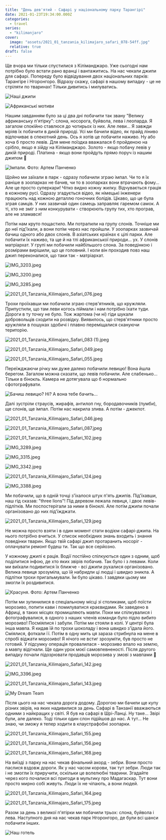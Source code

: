 ```yaml
---
title: "День дев'ятий - Сафарі у національному парку Тарангірі"
date: 2021-01-23T19:34:00.000Z
categories:
  - travel
series:
  - "kilimanjaro"
cover:
  image: "assets/2021_01_tanzania_kilimajaro_safari_078-54ff.jpg"
  relative: true
draft: false
---
```


Ще вчора ми тільки спустилися з Кіліманджаро. Уже сьогодні нам потрібно було встати рано вранці і вантажитись. На нас чекали джипи для сафарі. Попереду було відвідування двох національних парків: Тарангіре і Нгоронгоро. Відразу скажу, сафарі в нашому випадку - це не стріляти по тваринах! Тільки дивитись і милуватись.

![Наші джипи](assets/nashi-dzhipi-f16c.jpg "Наші джипи")

![Африканські мотиви](assets/afrikanski-motivi-c589.jpg "Африканські мотиви")

Нашим завданням було за ці два дні побачити так звану "Велику африканську п'ятірку": слона, носорога, буйвола, лева і леопарда. Я загалом спокійно ставлюся до чотирьох із них. Але леви... Я завжди мріяв їх побачити в дикій природі. Усі ми бачили відео, як прайд ліниво відпочиває в спекотний день. Ось я хотів це побачити наживо. Ну або хоча б просто левів. Для мене поїздка вважалася б пройденою на срібло, якщо я зійду на Кіліманджаро. Золото - якщо побачу левів у дикій природі. Платина - якщо вони пройдуть прямо поруч із нашим джипом 🤞

![Імпали. Фото: Артем Панченко](assets/impali-foto-artem-panchenko-d44e.jpg "Імпали. Фото: Артем Панченко")

Щойно ми заїхали в парк - одразу побачили зграю імпал. Чи то я їх раніше в зоопарках не бачив, чи то в зоопарках вони втрачають фому... Але це просто суперкари! Чітко видно кожну жилку. Відчувається грація в кожному русі. Одразу згадується відео, як німецькі інженери працюють над кожною деталлю гоночних болідів. Цікаво, що це була зграя самців. У них зазвичай один самець заправляє гаремом самок. А ті, хто не зміг з ним конкурувати - створюють групу тих, хто програв, але не зламався!

Потім нам круто пощастило. Ми потрапили на групу слонів. Точніше ми до неї під'їхали, а вони потім через нас пройшли. У зоопарках зазвичай бачиш одного або двох слонів. В азіатських країнах є цілі парки. Але побачити їх наживо, та ще й на тлі африканської природи... ух. У слонів матріархат. У групі ми побачили найбільшого слона. За поведінкою і розмірами вирішили, що це головний. І коли він проходив повз наш джип переконалися, що таки так - матріархат.

![IMG_3203.jpeg](assets/img-3203-0a46.jpg)

![IMG_3200.jpeg](assets/img-3200-6ee5.jpg)

![IMG_3285.jpeg](assets/img-3285-e451.jpg)

![2021_01_Tanzania_Kilimajaro_Safari_076.jpeg](assets/2021-01-tanzania-kilimajaro-safari-076-5446.jpg)

Трохи проїхавши ми побачили зграю стерв'ятників, що кружляли. Припустили, що там леви когось піймали і нам потрібно їхати туди. Дороги в ту точку не було. Тож жартома (чи ні) гіди шукали добровольців сходити на розвідку. Виявилось, що стерв'ятники просто кружляли в пошуках здобичі і плавно переміщалися скануючи територію.

![2021_01_Tanzania_Kilimajaro_Safari_083 (1).jpeg](assets/2021-01-tanzania-kilimajaro-safari-083-1-8474.jpg)

![2021_01_Tanzania_Kilimajaro_Safari_049.jpeg](assets/2021-01-tanzania-kilimajaro-safari-049-f82f.jpg)

![2021_01_Tanzania_Kilimajaro_Safari_055.jpeg](assets/2021-01-tanzania-kilimajaro-safari-055-396b.jpg)

Переїжджаючи річку ми дуже далеко побачили левицю! Вона йшла берегом. Загалом можна сказати, що левів побачили. Але слабенько… Тільки в бінокль. Камера не дотягувала що б нормально сфотографувати.

![Бачиш левицю? Ні? А вона тебе бачить…](assets/bachish-levitsyu-ni-a-vona-tebe-bachit-0b06.jpg "Бачиш левицю? Ні? А вона тебе бачить…")

Далі зустріли страусів, жирафів, антилоп гну, бородавочників (пумби), ще слонів, ще імпал. Потім нас накрила злива. А потім - джекпот.

![2021_01_Tanzania_Kilimajaro_Safari_046.jpeg](assets/2021-01-tanzania-kilimajaro-safari-046-9ad4.jpg)

![2021_01_Tanzania_Kilimajaro_Safari_087.jpeg](assets/2021-01-tanzania-kilimajaro-safari-087-43fd.jpg)

![2021_01_Tanzania_Kilimajaro_Safari_102.jpeg](assets/2021-01-tanzania-kilimajaro-safari-102-39bc.jpg)

![IMG_3289.jpeg](assets/img-3289-6ea3.jpg)

![IMG_3315.jpeg](assets/img-3315-7199.jpg)

![IMG_3342.jpeg](assets/img-3342-92b7.jpg)

![2021_01_Tanzania_Kilimajaro_Safari_124.jpeg](assets/2021-01-tanzania-kilimajaro-safari-124-df36.jpg)

![IMG_3388.jpeg](assets/img-3388-ae66.jpg)

Ми побачили, що в одній точці з'їхалося штук п'ять джипів. Під'їхавши, наш гід сказав: "three lions"! Під деревом лежала левиця, і двоє левів-підлітків. Ми поспостерігали за ними в біноклі. Але потім джипи почали організовано до них під'їжджати.

![2021_01_Tanzania_Kilimajaro_Safari_129.jpeg](assets/2021-01-tanzania-kilimajaro-safari-129-a876.jpg)

Не можна просто взяти і в один момент стати водієм сафарі-джипа. На нього потрібно вчиться. У список необхідних знань входить і знання поведінки тварин. Якщо твій сафарі джип протаранить носоріг - оплачувати ремонт будеш ти. Так що все серйозно.

У кожному джипі є рація. Водії постійно спілкуються один з одним, щоб поділитися інфою, де хто яких звірів побачив. Так було і з левами. Коли ми виїхали подивитися їх ближче - всі джипи рухалися організовано. Велика левиця зрозуміла, що їй набридли ці людці і швидко зникла. А підлітки трохи пригальмували. Їм було цікаво. І завдяки цьому ми змогли їх роздивитися.

![Красуня. Фото: Артем Панченко](assets/krasunya-foto-artem-panchenko-646a.jpg "Красуня. Фото: Артем Панченко")

Потім ми зупинилися в спеціальному місці зі столиками, щоб поїсти морозиво, попити кави і помилуватися краєвидами. Як заведено в Африці, в таких місцях промишляють мавпи. Поки ми спілкувалися і фотографувалися, в одного з наших членів команди було підло вибито морозиво! Посміялися і забули. Потім ми стояли в колі. У центрі була інша мавпа. Я кидав їй по трохи шоколаду і вона швидко з'їдала його. Сміялися, фоткали її. Потім в одну мить ця зараза стрибнула на мене в спробі віджати морозиво! Я нічого не встиг зрозуміти, був просто не готовий. У підсумку операція провалилася - морозиво впало на землю, а мавпу відігнали. Ще один урок моєї самовпевненості. Після другого випадку почали підозрювати продавців морозива у змові з мавпами 🙂

![2021_01_Tanzania_Kilimajaro_Safari_142.jpeg](assets/2021-01-tanzania-kilimajaro-safari-142-96f1.jpg)

![IMG_3396.jpeg](assets/img-3396-50e7.jpg)

![2021_01_Tanzania_Kilimajaro_Safari_143.jpeg](assets/2021-01-tanzania-kilimajaro-safari-143-91df.jpg)

![My Dream Team](assets/my-dream-team-b2f3.jpg "My Dream Team")

Після цього на нас чекала дорога додому. Дорогою ми бачили ще купу різних звірів, на яких надивилися за день. Сафарі в Танзанії вважаються одними з найкращих у світі. Я був на сафарі в Шрі-Ланці. Ну таке... Звірі були, але далеко. Тоді тільки один слон підійшов до нас. А тут... Не знаю, чи зможу я тепер ходити в клаустрафобні зоопарки.

![2021_01_Tanzania_Kilimajaro_Safari_155.jpeg](assets/2021-01-tanzania-kilimajaro-safari-155-6ba0.jpg)

![2021_01_Tanzania_Kilimajaro_Safari_156.jpeg](assets/2021-01-tanzania-kilimajaro-safari-156-c74e.jpg)

![2021_01_Tanzania_Kilimajaro_Safari_168.jpeg](assets/2021-01-tanzania-kilimajaro-safari-168-c26a.jpg)

На виїзді з парку на нас чекав фінальний акорд - зебри. Вони просто паслися вздовж дороги. Як у нас часом корови, так тут зебри. Люди так і не змогли їх приручити, оскільки це волелюбні тварини. Згадайте через кого почалися всі пригоди в мультику про Мадагаскар. Тут вони просто мирно собі живуть. Люди їх не чіпають, а вони людей.

![2021_01_Tanzania_Kilimajaro_Safari_164.jpeg](assets/2021-01-tanzania-kilimajaro-safari-164-388e.jpg)

![2021_01_Tanzania_Kilimajaro_Safari_175.jpeg](assets/2021-01-tanzania-kilimajaro-safari-175-abd5.jpg)

Разом за день з великої п'ятірки ми побачили трьох: слона, буйвола і лева. Наступного дня на нас чекав парк Нгоронгоро, де були всі шанси побачити інших.

![Наш готель](assets/nash-gotel-9fe8.jpg "Наш готель")
